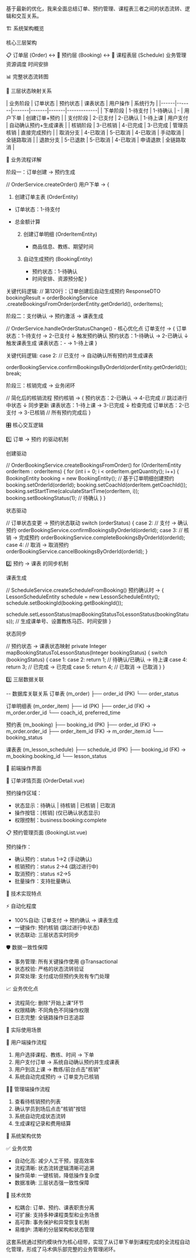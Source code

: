 基于最新的优化，我来全面总结订单、预约管理、课程表三者之间的状态流转、逻
辑和交互关系。

🏗️ 系统架构概览

核心三层架构

📋 订单层 (Order)     ↔️ 🎯 预约层 (Booking)     ↔️ 📅 课程表层
(Schedule)
业务管理              资源调度                时间安排

📊 完整状态流转图

🔄 三层状态映射关系

| 业务阶段 | 订单状态  | 预约状态  | 课表状态  | 用户操作  | 系统行为
|
|------|-------|-------|-------|-------|-------------|
| 下单阶段 | 1-待支付 | 1-待确认 | -     | 用户下单  | 创建订单+预约
|
| 支付阶段 | 2-已支付 | 2-已确认 | 1-待上课 | 用户支付  |
自动确认预约+生成课表 |
| 核销阶段 | 3-已核销 | 4-已完成 | 3-已完成 | 管理员核销 | 直接完成预约
|
| 取消分支 | 4-已取消 | 5-已取消 | 4-已取消 | 手动取消  | 全链路取消
|
| 退款分支 | 5-已退款 | 5-已取消 | 4-已取消 | 申请退款  | 全链路取消
|

🎯 业务流程详解

阶段一：订单创建 → 预约生成

// OrderService.createOrder()
用户下单 → {
1. 创建订单主表 (OrderEntity)
- 订单状态：1-待支付
- 总金额计算

    2. 创建订单明细 (OrderItemEntity)
       - 商品信息、教练、期望时间

    3. 自动生成预约 (BookingEntity)
       - 预约状态：1-待确认
       - 时间安排、资源预分配
}

关键代码逻辑:
// 第120行：订单创建后自动生成预约
ResponseDTO<Void> bookingResult = orderBookingService
.createBookingsFromOrder(orderEntity.getOrderId(), orderItems);

阶段二：支付确认 → 预约激活 → 课表生成

// OrderService.handleOrderStatusChange() - 核心优化点
订单支付 → {
订单状态：1-待支付 → 2-已支付
↓ 触发预约确认
预约状态：1-待确认 → 2-已确认
↓ 触发课表生成
课表状态：- → 1-待上课
}

关键代码逻辑:
case 2: // 已支付 -> 自动确认所有预约并生成课表

orderBookingService.confirmBookingsByOrderId(orderEntity.getOrderId());
break;

阶段三：核销完成 → 业务闭环

// 简化后的核销流程
预约核销 → {
预约状态：2-已确认 → 4-已完成  // 跳过进行中状态
↓ 同步更新
课表状态：1-待上课 → 3-已完成
↓ 检查完成
订单状态：2-已支付 → 3-已核销  // 所有预约完成后
}

🎛️ 核心交互逻辑

1️⃣ 订单 → 预约 的驱动机制

创建驱动

// OrderBookingService.createBookingsFromOrder()
for (OrderItemEntity orderItem : orderItems) {
for (int i = 0; i < orderItem.getQuantity(); i++) {
BookingEntity booking = new BookingEntity();
// 基于订单明细创建预约
booking.setOrderId(orderId);
booking.setCoachId(orderItem.getCoachId());
booking.setStartTime(calculateStartTime(orderItem, i));
booking.setBookingStatus(1); // 待确认
}
}

状态驱动

// 订单状态变更 → 预约状态联动
switch (orderStatus) {
case 2: // 支付 → 确认预约
orderBookingService.confirmBookingsByOrderId(orderId);
case 3: // 核销 → 完成预约
orderBookingService.completeBookingsByOrderId(orderId);
case 4: // 取消 → 取消预约
orderBookingService.cancelBookingsByOrderId(orderId);
}

2️⃣ 预约 → 课表 的同步机制

课表生成

// ScheduleService.createScheduleFromBooking()
预约确认时 → {
LessonScheduleEntity schedule = new LessonScheduleEntity();
schedule.setBookingId(booking.getBookingId());

schedule.setLessonStatus(mapBookingStatusToLessonStatus(bookingStatus));
// 生成课单号、设置教练马匹、时间安排
}

状态同步

// 预约状态 → 课表状态映射
private Integer mapBookingStatusToLessonStatus(Integer bookingStatus) {
switch (bookingStatus) {
case 1: case 2: return 1; // 待确认/已确认 → 待上课
case 4: return 3;         // 已完成 → 已完成
case 5: return 4;         // 已取消 → 已取消
}
}

3️⃣ 三层数据关联

-- 数据库关联关系
订单表 (m_order)
├── order_id (PK)
└── order_status

订单明细表 (m_order_item)
├── id (PK)
├── order_id (FK) → m_order.order_id
└── coach_id, preferred_time

预约表 (m_booking)
├── booking_id (PK)
├── order_id (FK) → m_order.order_id
├── order_item_id (FK) → m_order_item.id
└── booking_status

课表表 (m_lesson_schedule)
├── schedule_id (PK)
├── booking_id (FK) → m_booking.booking_id
└── lesson_status

🎨 前端操作界面

📱 订单详情页面 (OrderDetail.vue)

预约操作区域：
- 状态显示：待确认 | 待核销 | 已核销 | 已取消
- 操作按钮：[核销] (仅已确认状态显示)
- 权限控制：business:booking:complete

📋 预约管理页面 (BookingList.vue)

预约操作：
- 确认预约：status 1→2 (手动确认)
- 核销预约：status 2→4 (跳过进行中)
- 取消预约：status ≤2→5
- 批量操作：支持批量确认

🔧 技术实现特点

⚡ 自动化程度

- 100%自动: 订单支付 → 预约确认 → 课表生成
- 一键操作: 预约核销 (跳过进行中状态)
- 状态联动: 三层状态实时同步

🛡️ 数据一致性保障

- 事务管理: 所有关键操作使用 @Transactional
- 状态校验: 严格的状态流转验证
- 异常处理: 支付成功但预约失败有专门处理

📈 业务优化点

- 流程简化: 删除"开始上课"环节
- 权限精确: 不同角色不同操作权限
- 日志完整: 全链路操作日志追踪

🎯 实际使用场景

👤 用户端操作流程

1. 用户选择课程、教练、时间 → 下单
2. 用户支付订单 → 系统自动确认预约并生成课表
3. 用户到店上课 → 教练/前台点击"核销"
4. 系统自动完成预约 → 订单变为已核销

👨‍💼 管理端操作流程

1. 查看待核销预约列表
2. 确认学员到场后点击"核销"按钮
3. 系统自动完成状态流转
4. 生成课程记录和费用结算

🚀 系统架构优势

✅ 业务优势

- 自动化高: 减少人工干预，提高效率
- 流程清晰: 状态流转逻辑清晰可追溯
- 操作简单: 一键核销，降低操作复杂度
- 数据准确: 三层状态强一致性保障

🔧 技术优势

- 松耦合: 订单、预约、课表职责分离
- 可扩展: 支持多种课程类型和业务场景
- 高可靠: 事务保护和异常恢复机制
- 易维护: 清晰的分层架构和状态管理

这套系统通过预约模块作为核心纽带，实现了从订单下单到课程完成的全流程自动
化管理，形成了马术俱乐部完整的业务管理闭环。
